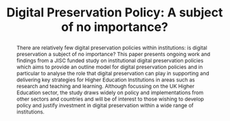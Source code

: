 ---
abstract: 'There are relatively few digital preservation policies within institutions:
  is digital preservation a subject of no importance? This paper presents ongoing
  work and findings from a JISC funded study on institutional digital preservation
  policies which aims to provide an outline model for digital preservation policies
  and in particular to analyse the role that digital preservation can play in supporting
  and delivering key strategies for Higher Education Institutions in areas such as
  research and teaching and learning. Although focussing on the UK Higher Education
  sector, the study draws widely on policy and implementations from other sectors
  and countries and will be of interest to those wishing to develop policy and justify
  investment in digital preservation within a wide range of institutions.'
creators:
- Beagrie, Neil
- Williams, Peter
- Rettberg, Najla
date: null
document_url: https://services.phaidra.univie.ac.at/api/object/o:294052/download
grand_parent: iPRES
institutions: []
keywords:
- london
landing_page_url: https://phaidra.univie.ac.at/o:294052
language: eng
layout: publication
license: CC BY-SA 3.0 AT
notes_url: null
parent: iPRES 2008
publication_type: paper
size: 216652
slides_url: null
source_name: iPRES
title: 'Digital Preservation Policy: A subject of no importance?'
year: 2008
---